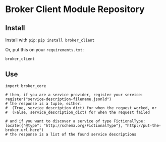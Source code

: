 # Broker Client Module Repository


## Install

Install with `pip`: `pip install broker_client`


Or, put this on your `requirements.txt`:

```
broker_client
```

## Use

```
import broker_core

# then, if you are a service provider, register your service:
register("service-description-filename.jsonld")
# the response is a tuple, either:
#  (True, service_description_dict) for when the request worked, or
#  (False, service_description_dict) for when the request failed

# and if you want to discover a service of type FictionalType:
locate({"@type": "http://schema.org/FictionalType"}, "http://put-the-broker.url.here")
# the response is a list of the found service descriptions
```
